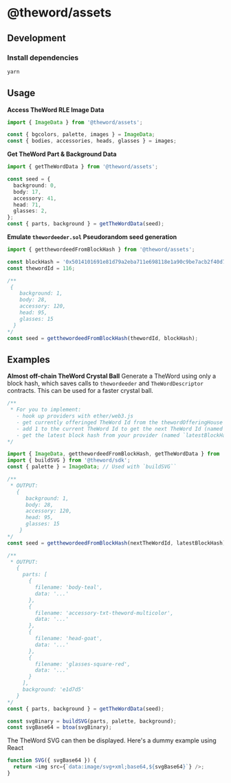 # @theword/assets

## Development

### Install dependencies

```sh
yarn
```

## Usage

**Access TheWord RLE Image Data**

```ts
import { ImageData } from '@theword/assets';

const { bgcolors, palette, images } = ImageData;
const { bodies, accessories, heads, glasses } = images;
```

**Get TheWord Part & Background Data**

```ts
import { getTheWordData } from '@theword/assets';

const seed = {
  background: 0,
  body: 17,
  accessory: 41,
  head: 71,
  glasses: 2,
};
const { parts, background } = getTheWordData(seed);
```

**Emulate `thewordeeder.sol` Pseudorandom seed generation**

```ts
import { getthewordeedFromBlockHash } from '@theword/assets';

const blockHash = '0x5014101691e81d79a2eba711e698118e1a90c9be7acb2f40d7f200134ee53e01';
const thewordId = 116;

/**
 {
    background: 1,
    body: 28,
    accessory: 120,
    head: 95,
    glasses: 15
  }
*/
const seed = getthewordeedFromBlockHash(thewordId, blockHash);
```

## Examples

**Almost off-chain TheWord Crystal Ball**
Generate a TheWord using only a block hash, which saves calls to `thewordeeder` and `TheWordDescriptor` contracts. This can be used for a faster crystal ball.

```ts
/**
 * For you to implement:
   - hook up providers with ether/web3.js
   - get currently offeringed TheWord Id from the thewordOfferingHouse contract
   - add 1 to the current TheWord Id to get the next TheWord Id (named `nextTheWordId` below)
   - get the latest block hash from your provider (named `latestBlockHash` below)
*/

import { ImageData, getthewordeedFromBlockHash, getTheWordData } from '@theword/assets';
import { buildSVG } from '@theword/sdk';
const { palette } = ImageData; // Used with `buildSVG``

/**
 * OUTPUT:
   {
      background: 1,
      body: 28,
      accessory: 120,
      head: 95,
      glasses: 15
    }
*/
const seed = getthewordeedFromBlockHash(nextTheWordId, latestBlockHash);

/** 
 * OUTPUT:
   {
     parts: [
       {
         filename: 'body-teal',
         data: '...'
       },
       {
         filename: 'accessory-txt-theword-multicolor',
         data: '...'
       },
       {
         filename: 'head-goat',
         data: '...'
       },
       {
         filename: 'glasses-square-red',
         data: '...'
       }
     ],
     background: 'e1d7d5'
   }
*/
const { parts, background } = getTheWordData(seed);

const svgBinary = buildSVG(parts, palette, background);
const svgBase64 = btoa(svgBinary);
```

The TheWord SVG can then be displayed. Here's a dummy example using React

```ts
function SVG({ svgBase64 }) {
  return <img src={`data:image/svg+xml;base64,${svgBase64}`} />;
}
```
